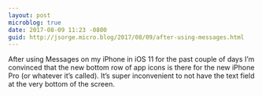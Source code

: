 ```yaml
---
layout: post
microblog: true
date: 2017-08-09 11:23 -0800
guid: http://jsorge.micro.blog/2017/08/09/after-using-messages.html
---
```

After using Messages on my iPhone in iOS 11 for the past couple of days I’m convinced that the new bottom row of app icons is there for the new iPhone Pro (or whatever it’s called). It’s super inconvenient to not have the text field at the very bottom of the screen.
